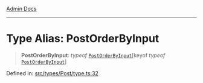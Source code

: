[Admin Docs](/)

***

# Type Alias: PostOrderByInput

> **PostOrderByInput**: *typeof* [`PostOrderByInput`](../variables/PostOrderByInput.md)\[keyof *typeof* [`PostOrderByInput`](../variables/PostOrderByInput.md)\]

Defined in: [src/types/Post/type.ts:32](https://github.com/PalisadoesFoundation/talawa-admin/blob/main/src/types/Post/type.ts#L32)
